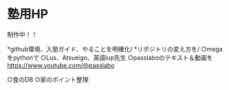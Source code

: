 # 塾用HP
制作中！！

*github環境、入塾ガイド、やることを明確化/
*リポジトリの変え方を/
○megaをpythonで
○Lus、Atsueigo、英語lup先生
○passlaboのテキスト＆動画を
https://www.youtube.com/@passlabo

○食のDB
○家のポイント整理

